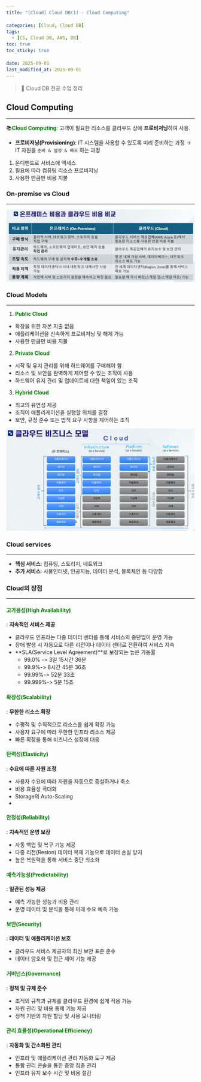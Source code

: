 ```yaml
---
title: "[Cloud] Cloud DB(1) - Cloud Computing"

categories: [Cloud, Cloud DB]
tags:
  - [CS, Cloud DB, AWS, DB]
toc: true
toc_sticky: true

date: 2025-09-01
last_modified_at: 2025-09-01
---
```

>💾 Cloud DB 전공 수업 정리

## Cloud Computing
---
📚**<span style="color: #008000">Cloud Computing</span>**: 고객이 필요한 리소스를 클라우드 상에 **프로비저닝**하여 사용.  
* **프로비저닝(Provisioning)**: IT 시스템을 사용할 수 있도록 미리 준비하는 과정 → IT 자원을 `준비 & 설정 & 배포` 하는 과정 
1. 온디맨드로 서비스에 액세스
2. 필요에 따라 컴퓨팅 리소스 프로비저닝
3. 사용한 만큼만 비용 지불

### On-premise vs Cloud
---
![alt text](../assets/img/Cdb/On_premise.png)

### Cloud Models
---
1. **<span style="color: #008000">Public Cloud</span>**
  * 확장을 위한 자본 지출 없음
  * 애플리케이션을 신속하게 프로비저닝 및 해제 가능
  * 사용한 만큼만 비용 지불
2. **<span style="color: #008000">Private Cloud</span>**  
  * 시작 및 유지 관리를 위해 하드웨어를 구매해야 함
  * 리소스 및 보안을 완벽하게 제어할 수 있는 조직이 사용
  * 하드웨어 유지 관리 및 업데이트에 대한 책임이 있는 조직
3. **<span style="color: #008000">Hybrid Cloud</span>**
  * 최고의 유연성 제공
  * 조직이 애플리케이션을 실행할 위치를 결정
  * 보안, 규정 준수 또는 법적 요구 사항을 제어하는 조직

![alt text](../assets/img/Cdb/IaasPaasSass.png)

### Cloud services
---
* **핵심 서비스**: 컴퓨팅, 스토리지, 네트워크
* **추가 서비스**: 사물인터넷, 인공지능, 데이터 분석, 블록체인 등 다양함

### Cloud의 장점
---
#### <span style="color: #008000">고가용성(High Availability)</span>
: **지속적인 서비스 제공**
* 클라우드 인프라는 다중 데이터 센터를 통해 서비스의 중단없이 운영 가능
* 장애 발생 시 자동으로 다른 리전이나 데이터 센터로 전환하여 서비스 지속
* **SLA(Service Level Agreement)**로 보장되는 높은 가동률
  * 99.0% -> 3일 15시간 36분
  * 99.9%-> 8시간 45분 36초
  * 99.99%-> 52분 33초
  * 99.999%-> 5분 15초

#### <span style="color: #008000">확장성(Scalability)</span>
: **무한한 리소스 확장**
* 수평적 및 수직적으로 리소스를 쉽게 확장 가능
* 사용자 요구에 따라 무한한 인프라 리소스 제공
* 빠른 확장을 통해 비즈니스 성장에 대응

#### <span style="color: #008000">탄력성(Elasticity)</span>
: **수요에 따른 자원 조정**
* 사용자 수요에 따라 자원을 자동으로 증설하거나 축소
* 비용 효율성 극대화
* Storage의 Auto-Scaling
* 
#### <span style="color: #008000">안정성(Reliability)</span>
: **지속적인 운영 보장**
* 자동 백업 및 복구 기능 제공
* 다중 리전(Resion) 데이터 복제 기능으로 데이터 손실 방지
* 높은 복원력을 통해 서비스 중단 최소화

#### <span style="color: #008000">예측가능성(Predictability)</span>
: **일관된 성능 제공**
* 예측 가능한 성능과 비용 관리
* 운영 데이터 및 분석을 통해 미래 수요 예측 가능

#### <span style="color: #008000">보안(Security)</span>
: **데이터 및 애플리케이션 보호**
* 클라우드 서비스 제공자의 최신 보안 표준 준수
* 데이터 암호화 및 접근 제어 기능 제공

#### <span style="color: #008000">거버넌스(Governance)</span>
: **정책 및 규제 준수**
* 조직의 규칙과 규제를 클라우드 환경에 쉽게 적용 가능
* 자원 관리 및 비용 통제 기능 제공
* 정책 기반의 자원 할당 및 사용 모니터링

#### <span style="color: #008000">관리 효율성(Operational Efficiency)</span>
: **자동화 및 간소화된 관리**
* 인프라 및 애플리케이션 관리 자동화 도구 제공
* 통합 관리 콘솔을 통한 중앙 집중 관리
* 인프라 유지 보수 시간 및 비용 절감

